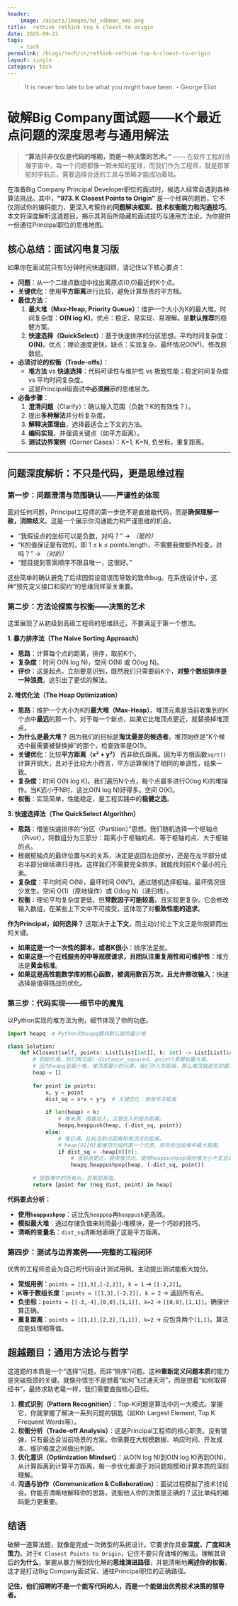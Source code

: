 ```yaml
---
header:
    image: /assets/images/hd_sdkman_omz.png
title:  rethink rethink top k cloest to origin
date: 2025-09-21
tags:
    - tech
permalink: /blogs/tech/cn/rethink-rethink-top-k-cloest-to-origin
layout: single
category: tech
---
```

> It is never too late to be what you might have been. - George Eliot

# 破解Big Company面试题——K个最近点问题的深度思考与通用解法

> **“算法并非仅仅是代码的堆砌，而是一种决策的艺术。”** —— 在软件工程的浩瀚宇宙中，每一个问题都像一颗未知的星球，而我们作为工程师，就是那掌舵的宇航员，需要选择合适的工具与策略才能成功着陆。

在准备Big Company Principal Developer职位的面试时，候选人经常会遇到各种算法挑战。其中，**"973. K Closest Points to Origin"** 是一个经典的题目，它不仅测试你的编码能力，更深入考察你的**问题解决框架、技术权衡能力和沟通技巧**。本文将深度解析这道题目，揭示其背后所隐藏的面试技巧与通用方法论，为你提供一份通往Principal职位的思维地图。

## 核心总结：面试闪电复习版

如果你在面试前只有5分钟时间快速回顾，请记住以下核心要点：

*   **问题**：从一个二维点数组中找出离原点(0,0)最近的K个点。
*   **关键优化**：使用**平方距离**进行比较，避免计算昂贵的平方根。
*   **最佳方法**：
    1.  **最大堆（Max-Heap, Priority Queue）**：维护一个大小为K的最大堆。时间复杂度：**O(N log K)**。优点：稳定、易实现、易理解。是**默认推荐**的稳健方案。
    2.  **快速选择（QuickSelect）**：基于快速排序的分区思想。平均时间复杂度：**O(N)**。优点：理论速度更快。缺点：实现复杂、最坏情况O(N²)、修改原数组。
*   **必须讨论的权衡（Trade-offs）**：
    *   **堆方法** vs **快速选择**：代码可读性与维护性 vs 极致性能；稳定时间复杂度 vs 平均时间复杂度。
    *   这是Principal级面试中**必须展示**的思维层次。
*   **必备步骤**：
    1.  **澄清问题**（Clarify）：确认输入范围（负数？K的有效性？）。
    2. 提出**多种解法**并分析复杂度。
    3.  **解释决策理由**，选择最适合上下文的方法。
    4.  **编码实现**，并强调关键点（如平方距离）。
    5.  **测试边界案例**（Corner Cases）：K=1, K=N, 负坐标，重复距离。

---

## 问题深度解析：不只是代码，更是思维过程

### 第一步：问题澄清与范围确认——严谨性的体现

面对任何问题，Principal工程师的第一步绝不是直接敲代码，而是**确保理解一致，消除歧义**。这是一个展示你沟通能力和严谨思维的机会。

*   “我假设点的坐标可以是负数，对吗？” -> *（是的）*
*   “K的值保证是有效的，即 1 ≤ k ≤ points.length，不需要我做额外检查，对吗？” -> *（对的）*
*   “题目提到答案顺序不限且唯一，这很好。”

这些简单的确认避免了后续因假设错误而导致的致命bug。在系统设计中，这种“预先定义接口和契约”的思维同样至关重要。

### 第二步：方法论探索与权衡——决策的艺术

这里展现了从初级到高级工程师的思维跃迁。不要满足于第一个想法。

**1. 暴力排序法（The Naive Sorting Approach）**
*   **思路**：计算每个点的距离，排序，取前K个。
*   **复杂度**：时间 O(N log N)，空间 O(N) 或 O(log N)。
*   **评价**：这是起点。立刻要意识到，既然我们只需要前K个，**对整个数组排序是一种浪费**。这引出了更优的解法。

**2. 堆优化法（The Heap Optimization）**
*   **思路**：维护一个大小为K的**最大堆（Max-Heap）**。堆顶元素是当前收集到的K个点中**最远**的那一个。对于每一个新点，如果它比堆顶点更近，就替换掉堆顶点。
*   **为什么是最大堆？** 因为我们的目标是**淘汰最差的候选者**。堆顶始终是“K个候选中最需要被替换掉”的那个，检查效率是O(1)。
*   **关键优化**：比较**平方距离（x² + y²）** 而非欧氏距离。因为平方根函数`sqrt()`计算开销大，且对于比较大小而言，平方运算保持了相同的单调性，结果一致。
*   **复杂度**：时间 O(N log K)。我们遍历N个点，每个点最多进行O(log K)的堆操作。当K远小于N时，这比O(N log N)好得多。空间 O(K)。
*   **权衡**：实现简单，性能稳定，是工程实践中的**稳健之选**。

**3. 快速选择法（The QuickSelect Algorithm）**
*   **思路**：借鉴快速排序的“分区（Partition）”思想。我们随机选择一个枢轴点（Pivot），将数组分为三部分：距离小于枢轴的点、等于枢轴的点、大于枢轴的点。
*   根据枢轴点的最终位置与K的关系，决定是返回左边部分，还是在左半部分或右半部分继续递归寻找。这样我们不需要完全排序，就能找到前K个最小的元素。
*   **复杂度**：平均时间 O(N)，最坏时间 O(N²)。通过随机选择枢轴，最坏情况很少发生。空间 O(1)（原地操作）或 O(log N)（递归栈）。
*   **权衡**：理论平均复杂度更低，但**常数因子可能较高**，且实现更复杂。它会修改输入数组，在某些上下文中不可接受。这体现了对**极致性能的追求**。

**作为Principal，如何选择？**
这取决于**上下文**，而主动讨论上下文正是你脱颖而出的关键。
*   **如果这是一个一次性的脚本，或者K很小**：排序法足矣。
*   **如果这是一个在线服务的中等规模请求，且团队注重复用性和可维护性**：堆方法是**黄金标准**。
*   **如果这是高性能数学库的核心函数，被调用数百万次，且允许修改输入**：快速选择是值得挑战的优化。

### 第三步：代码实现——细节中的魔鬼

以Python实现的堆方法为例，细节体现了你的功底。

```python
import heapq  # Python的heapq模块默认提供最小堆

class Solution:
    def kClosest(self, points: List[List[int]], k: int) -> List[List[int]]:
        # 初始化堆。我们用元组(-distance_squared, point)来模拟最大堆。
        # 因为heapq是最小堆，堆顶是最小的元素。我们存入负距离，那么堆顶就是负的最大距离，即我们需要淘汰的“最差”候选。
        heap = []
        
        for point in points:
            x, y = point
            dist_sq = x*x + y*y  # 关键优化：使用平方距离
            
            if len(heap) < k:
                # 堆未满，直接加入。注意压入的是负距离。
                heapq.heappush(heap, (-dist_sq, point))
            else:
                # 堆已满。比较当前点距离和堆顶点的距离。
                # heap[0][0]是堆顶元组的第一个元素，即负的当前堆中最大距离。
                if dist_sq < -heap[0][0]:
                    # 当前点更近，替换堆顶点。使用heappushpop保持堆大小不变且高效。
                    heapq.heappushpop(heap, (-dist_sq, point))
        
        # 提取堆中的所有点，忽略距离值。
        return [point for (neg_dist, point) in heap]
```

**代码要点分析：**
*   **使用`heappushpop`**：这比先`heappop`再`heappush`更高效。
*   **模拟最大堆**：通过存储负值来利用最小堆模块，是一个巧妙的技巧。
*   **清晰的变量名**：`dist_sq`清晰地表明了这是平方距离。

### 第四步：测试与边界案例——完整的工程闭环

优秀的工程师总会为自己的代码设计测试用例。主动提出测试能极大加分。

*   **常规用例**：`points = [[1,3],[-2,2]], k = 1` -> `[[-2,2]]`。
*   **K等于数组长度**：`points = [[1,3],[-2,2]], k = 2` -> 返回所有点。
*   **负坐标**：`points = [[-3,-4],[0,0],[1,1]], k=2` -> `[[0,0],[1,1]]`。确保计算正确。
*   **重复距离**：`points = [[1,1],[2,2],[1,1]], k=2` -> 应包含两个`[1,1]`。算法应能处理相等值。

## 超越题目：通用方法论与哲学

这道题的本质是一个“选择”问题，而非“排序”问题。这种**重新定义问题本质**的能力是突破瓶颈的关键。就像孙悟空不是想着“如何飞过通天河”，而是想着“如何取得经书”，最终求助老鼋一样，我们需要直指核心目标。

1.  **模式识别（Pattern Recognition）**：Top-K问题是算法中的一大模式。掌握它，你就掌握了解决一系列问题的钥匙（如Kth Largest Element, Top K Frequent Words等）。
2.  **权衡分析（Trade-off Analysis）**：这是Principal工程师的核心职责。没有银弹，只有最适合当前场景的方案。你需要在大规模数据、响应时间、开发成本、维护难度之间做出判断。
3.  **优化意识（Optimization Mindset）**：从O(N log N)到O(N log K)再到O(N)，从计算距离到计算平方距离，每一步优化都源于对问题规模和计算本质的深刻理解。
4.  **沟通与协作（Communication & Collaboration）**：面试过程模拟了技术讨论会。你能否清晰地解释你的思路，说服他人你的决策是正确的？这比单纯的编码能力更重要。

## 结语

破解一道算法题，就像是完成一次微型的系统设计。它要求你具备**深度、广度和决策力**。对于`K Closest Points to Origin`，记住不要只背诵堆的解法。理解其背后的**为什么**，掌握从暴力解到优化解的**思维演进路径**，并能清晰地**阐述你的权衡**，这才是打动Big Company面试官、通往Principal职位的正确路径。

**记住，他们招聘的不是一个能写代码的人，而是一个能做出优秀技术决策的领导者。**
